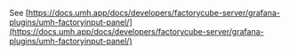 See [https://docs.umh.app/docs/developers/factorycube-server/grafana-plugins/umh-factoryinput-panel/](https://docs.umh.app/docs/developers/factorycube-server/grafana-plugins/umh-factoryinput-panel/)
